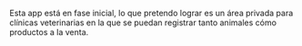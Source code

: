 Esta app está en fase inicial, lo que pretendo lograr es un área privada para clínicas veterinarias en la que se puedan registrar tanto animales cómo productos a la venta.
